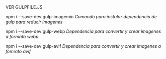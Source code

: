 VER GULPFILE.JS


npm i --save-dev gulp-imagemin *Comando para instalar dependencia de gulp para reducir imagenes*

npm i --save-dev gulp-webp *Dependencia para convertir y crear imagenes a formato webp*

npm i --save-dev gulp-avif *Dependencia para convertir y crear imagenes a fomrato avif*

